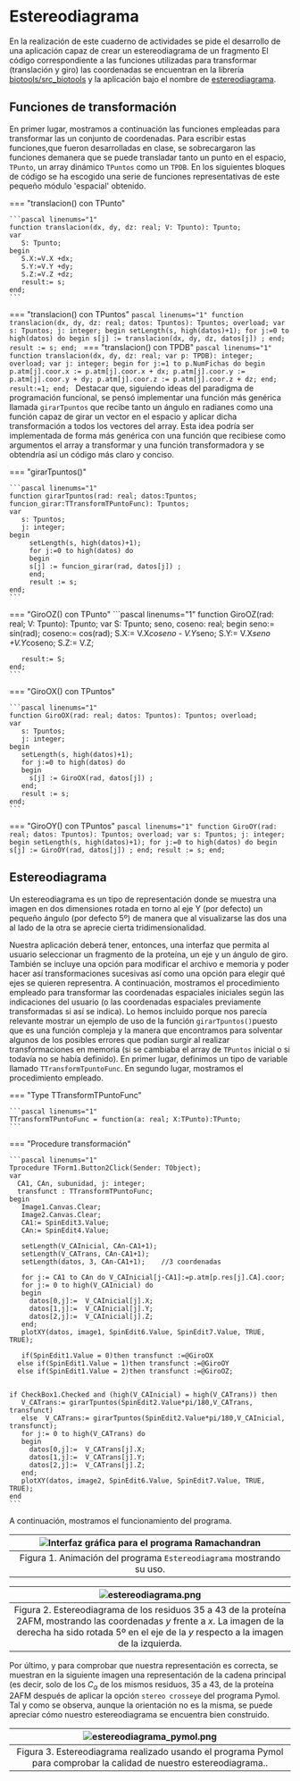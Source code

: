 # Estereodiagrama

En la realización de este cuaderno de actividades se pide el desarrollo de una aplicación capaz de crear un estereodiagrama de un fragmento  El código correspondiente a las funciones utilizadas para transformar (translación y giro) las coordenadas se encuentran en la librería [biotools/src_biotools](https://github.com/currocam/biotools_hQC/blob/master/biotools/src_biotools.pas) y la aplicación bajo el nombre de [estereodiagrama](https://github.com/currocam/biotools_hQC/blob/master/biotools/estereodiagrama).


## Funciones de transformación
En primer lugar, mostramos a continuación las funciones empleadas para transformar las un conjunto de coordenadas. Para escribir estas funciones,que fueron desarrolladas en clase, se sobrecargaron las funciones demanera que se puede transladar tanto un punto en el espacio, `TPunto`,  un array dinámico `TPuntos` como un `TPDB`. En los siguientes bloques de código se ha escogido una serie de funciones representativas de este pequeño módulo 'espacial' obtenido. 

=== "translacion() con TPunto"

	```pascal linenums="1"
    function translacion(dx, dy, dz: real; V: Tpunto): Tpunto;
    var
       S: Tpunto;
    begin
       S.X:=V.X +dx;
       S.Y:=V.Y +dy;
       S.Z:=V.Z +dz;
       result:= s;
    end;
	```
=== "translacion() con TPuntos"
	```pascal linenums="1"
    function translacion(dx, dy, dz: real; datos: Tpuntos): Tpuntos; overload;
    var
       s: Tpuntos;
       j: integer;
    begin
       setLength(s, high(datos)+1);
       for j:=0 to high(datos) do
       begin
         s[j] := translacion(dx, dy, dz, datos[j]) ;
       end;
       result := s;
    end;
	```
=== "translacion() con TPDB"
	```pascal linenums="1"
    function translacion(dx, dy, dz: real; var p: TPDB): integer; overload;
    var
       j: integer;
    begin
       for j:=1 to p.NumFichas do
       begin
           p.atm[j].coor.x := p.atm[j].coor.x + dx;
           p.atm[j].coor.y := p.atm[j].coor.y + dy;
           p.atm[j].coor.z := p.atm[j].coor.z + dz;
       end;
       result:=1;
    end;
	```
Destacar que, siguiendo ideas del paradigma de programación funcional, se pensó implementar una función más genérica llamada `girarTpuntos` que recibe tanto un ángulo en radianes como una función capaz de girar un vector en el espacio y aplicar dicha transformación a todos los vectores del array. Esta idea podría ser implementada de forma más genérica con una función que recibiese como argumentos el array a transformar y una función transformadora y se obtendría así un código más claro y conciso.  


=== "girarTpuntos()"

	```pascal linenums="1"
    function girarTpuntos(rad: real; datos:Tpuntos; funcion_girar:TTransformTPuntoFunc): Tpuntos;
    var
       s: Tpuntos;
       j: integer;
    begin
         setLength(s, high(datos)+1);
         for j:=0 to high(datos) do
         begin
         s[j] := funcion_girar(rad, datos[j]) ;
         end;
         result := s;
    end;
	```
=== "GiroOZ() con TPunto"
	```pascal linenums="1"
    function GiroOZ(rad: real; V: Tpunto): Tpunto;
    var
       S: Tpunto;
       seno, coseno: real;
    begin
       seno:= sin(rad);
       coseno:= cos(rad);
       S.X:= V.X*coseno - V.Y*seno;
       S.Y:= V.X*seno +V.Y*coseno;
       S.Z:= V.Z;

       result:= S;
    end;
	```
=== "GiroOX() con TPuntos"

	```pascal linenums="1"
    function GiroOX(rad: real; datos: Tpuntos): Tpuntos; overload;
    var
       s: Tpuntos;
       j: integer;
    begin
       setLength(s, high(datos)+1);
       for j:=0 to high(datos) do
       begin
         s[j] := GiroOX(rad, datos[j]) ;
       end;
       result := s;
    end;
	```
=== "GiroOY() con TPuntos"
	```pascal linenums="1"
    function GiroOY(rad: real; datos: Tpuntos): Tpuntos; overload;
    var
       s: Tpuntos;
       j: integer;
    begin
       setLength(s, high(datos)+1);
       for j:=0 to high(datos) do
       begin
         s[j] := GiroOY(rad, datos[j]) ;
       end;
       result := s;
    end;
	```
##  Estereodiagrama
Un estereodiagrama es un tipo de representación donde se muestra una imagen en dos dimensiones rotada en torno al eje Y (por defecto) un pequeño ángulo (por defecto 5º) de manera que al visualizarse las dos una al lado de la otra se aprecie cierta tridimensionalidad. 

Nuestra aplicación deberá tener, entonces, una interfaz que permita al usuario seleccionar un fragmento de la proteína, un eje y un ángulo de giro. También se incluye una opción para modificar el archivo e memoria y poder hacer así transformaciones sucesivas así como una opción para elegir qué ejes se quieren representra.  A continuación, mostramos el procedimiento empleado para transformar las coordenadas espaciales iniciales según las indicaciones del usuario (o las coordenadas espaciales previamente transformadas si así se indica). Lo hemos incluido porque nos parecía relevante mostrar un ejemplo de uso de la función `girarTpuntos()`puesto que es una función compleja y la manera que encontramos para solventar algunos de los posibles errores que podían surgir al realizar transformaciones en memoria (si se cambiaba el array de `TPuntos` inicial o si todavía no se había definido). En primer lugar, definimos un tipo de variable llamado `TTransformTpuntoFunc`. En segundo lugar, mostramos el procedimiento empleado. 

=== "Type TTransformTPuntoFunc"

	```pascal linenums="1"
    TTransformTPuntoFunc = function(a: real; X:TPunto):TPunto;
	```
=== "Procedure transformación"

	```pascal linenums="1"
    Tprocedure TForm1.Button2Click(Sender: TObject);
    var
      CA1, CAn, subunidad, j: integer;
      transfunct : TTransformTPuntoFunc;
    begin
       Image1.Canvas.Clear;
       Image2.Canvas.Clear;
       CA1:= SpinEdit3.Value;
       CAn:= SpinEdit4.Value;
       
       setLength(V_CAInicial, CAn-CA1+1);
       setLength(V_CATrans, CAn-CA1+1);
       setLength(datos, 3, CAn-CA1+1);    //3 coordenadas
       
       for j:= CA1 to CAn do V_CAInicial[j-CA1]:=p.atm[p.res[j].CA].coor;
       for j:= 0 to high(V_CAInicial) do
       begin
         datos[0,j]:=  V_CAInicial[j].X;
         datos[1,j]:=  V_CAInicial[j].Y;
         datos[2,j]:=  V_CAInicial[j].Z;
       end;
       plotXY(datos, image1, SpinEdit6.Value, SpinEdit7.Value, TRUE, TRUE);
       
       if(SpinEdit1.Value = 0)then transfunct :=@GiroOX
      else if(SpinEdit1.Value = 1)then transfunct :=@GiroOY
      else if(SpinEdit1.Value = 2)then transfunct :=@GiroOZ;


    if CheckBox1.Checked and (high(V_CAInicial) = high(V_CATrans)) then      
       V_CATrans:= girarTpuntos(SpinEdit2.Value*pi/180,V_CATrans,  transfunct)
       else  V_CATrans:= girarTpuntos(SpinEdit2.Value*pi/180,V_CAInicial,  transfunct);
       for j:= 0 to high(V_CATrans) do
       begin
         datos[0,j]:=  V_CATrans[j].X;
         datos[1,j]:=  V_CATrans[j].Y;
         datos[2,j]:=  V_CATrans[j].Z;
       end;
       plotXY(datos, image2, SpinEdit6.Value, SpinEdit7.Value, TRUE, TRUE);
    end
	```
A continuación, mostramos el funcionamiento del programa. 

|![Interfaz gráfica para el programa Ramachandran](images/estereodiagrama.gif)|
|:-----------------------------------------------------------------------------:|
| Figura 1. Animación del programa `Estereodiagrama` mostrando su uso.|

|![estereodiagrama.png](images/estereodiagrama.png)|
|:-----------------------------------------------------------------------------:|
| Figura 2. Estereodiagrama de los residuos 35 a 43 de la proteína 2AFM, mostrando las coordenadas *y* frente a *x*. La imagen de la derecha ha sido rotada 5º en el eje de la *y* respecto a la imagen de la izquierda.|

Por último, y para comprobar que nuestra representación es correcta, se muestran en la siguiente imagen una representación de la cadena principal (es decir, solo de los $C_\alpha$ de los mismos residuos, 35 a 43, de la proteína 2AFM después de aplicar la opción `stereo crosseye` del programa Pymol. Tal y como se observa, aunque la orientación no es la misma, se puede apreciar cómo nuestro estereodiagrama se encuentra bien construido. 

|![estereodiagrama_pymol.png](images/estereodiagrama_pymol.png)|
|:-----------------------------------------------------------------------------:|
| Figura 3. Estereodiagrama realizado usando el programa Pymol para comprobar la calidad de nuestro estereodiagrama..|



